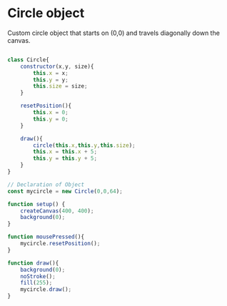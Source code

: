# Circle object

Custom circle object that starts on (0,0) and travels diagonally down the canvas.


```js

class Circle{
    constructor(x,y, size){
        this.x = x;
        this.y = y;
        this.size = size;
    }

    resetPosition(){
        this.x = 0;
        this.y = 0;
    }

    draw(){
        circle(this.x,this.y,this.size);
        this.x = this.x + 5;
        this.y = this.y + 5;        
    }
}

// Declaration of Object
const mycircle = new Circle(0,0,64);

function setup() {
    createCanvas(400, 400);
    background(0);
}

function mousePressed(){
    mycircle.resetPosition();
}

function draw(){
    background(0);
    noStroke();
    fill(255);
    mycircle.draw();
}

```